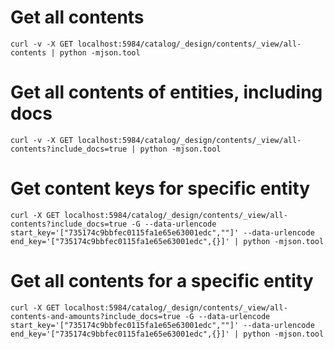 # Get all contents
`curl -v -X GET localhost:5984/catalog/_design/contents/_view/all-contents | python -mjson.tool`

# Get all contents of entities, including docs
`curl -v -X GET localhost:5984/catalog/_design/contents/_view/all-contents?include_docs=true | python -mjson.tool`

# Get content keys for specific entity
`curl -X GET localhost:5984/catalog/_design/contents/_view/all-contents?include_docs=true -G --data-urlencode start_key='["735174c9bbfec0115fa1e65e63001edc",""]' --data-urlencode end_key='["735174c9bbfec0115fa1e65e63001edc",{}]' | python -mjson.tool`

# Get all contents for a specific entity
`curl -X GET localhost:5984/catalog/_design/contents/_view/all-contents-and-amounts?include_docs=true -G --data-urlencode start_key='["735174c9bbfec0115fa1e65e63001edc",""]' --data-urlencode end_key='["735174c9bbfec0115fa1e65e63001edc",{}]' | python -mjson.tool`

